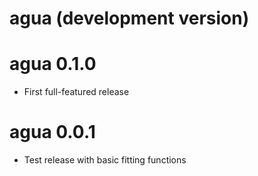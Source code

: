 # agua (development version)

# agua 0.1.0

* First full-featured release

# agua 0.0.1

* Test release with basic fitting functions 
